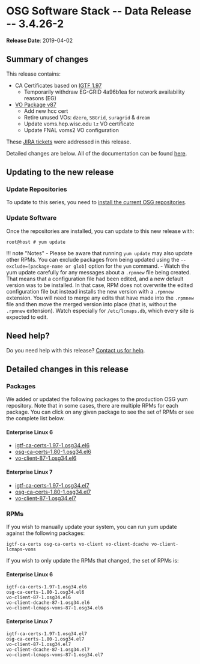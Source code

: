 OSG Software Stack -- Data Release -- 3.4.26-2
==============================================

**Release Date**: 2019-04-02

Summary of changes
------------------

This release contains:

-   CA Certificates based on [IGTF 1.97](http://dist.eugridpma.info/distribution/igtf/current/CHANGES)
    -   Temporarily withdraw EG-GRID 4a96b1ea for network availability reasons (EG)
-   [VO Package v87](https://github.com/opensciencegrid/osg-vo-config/releases/tag/release-87)
    -   Add new hcc cert
    -   Retire unused VOs: `dzero`, `SBGrid`, `suragrid` & `dream`
    -   Update voms.hep.wisc.edu `lz` VO certificate
    -   Update FNAL voms2 VO configuration

These [JIRA tickets](https://jira.opensciencegrid.org/issues/?jql=project%20%3D%20SOFTWARE%20AND%20fixVersion%20%3D%203.4.26-2%20ORDER%20BY%20priority%20DESC%2C%20key%20DESC) were addressed in this release.

Detailed changes are below. All of the documentation can be found [here](../../index.md).

Updating to the new release
---------------------------

### Update Repositories

To update to this series, you need to [install the current OSG repositories](../../common/yum.md#install-the-osg-repositories).

### Update Software

Once the repositories are installed, you can update to this new release with:

``` console
root@host # yum update
```

!!! note "Notes"
    -   Please be aware that running `yum update` may also update other RPMs. You can exclude packages from being updated using the `--exclude=[package-name or glob]` option for the `yum` command.
    -   Watch the yum update carefully for any messages about a `.rpmnew` file being created. That means that a configuration file had been edited, and a new default version was to be installed. In that case, RPM does not overwrite the edited configuration file but instead installs the new version with a `.rpmnew` extension. You will need to merge any edits that have made into the `.rpmnew` file and then move the merged version into place (that is, without the `.rpmnew` extension). Watch especially for `/etc/lcmaps.db`, which every site is expected to edit.

Need help?
----------

Do you need help with this release? [Contact us for help](../../common/help.md).

Detailed changes in this release
--------------------------------

### Packages

We added or updated the following packages to the production OSG yum repository. Note that in some cases, there are multiple RPMs for each package. You can click on any given package to see the set of RPMs or see the complete list below.

#### Enterprise Linux 6

-   [igtf-ca-certs-1.97-1.osg34.el6](https://koji.chtc.wisc.edu/koji/search?match=glob&type=build&terms=igtf-ca-certs-1.97-1.osg34.el6)
-   [osg-ca-certs-1.80-1.osg34.el6](https://koji.chtc.wisc.edu/koji/search?match=glob&type=build&terms=osg-ca-certs-1.80-1.osg34.el6)
-   [vo-client-87-1.osg34.el6](https://koji.chtc.wisc.edu/koji/search?match=glob&type=build&terms=vo-client-87-1.osg34.el6)

#### Enterprise Linux 7

-   [igtf-ca-certs-1.97-1.osg34.el7](https://koji.chtc.wisc.edu/koji/search?match=glob&type=build&terms=igtf-ca-certs-1.97-1.osg34.el7)
-   [osg-ca-certs-1.80-1.osg34.el7](https://koji.chtc.wisc.edu/koji/search?match=glob&type=build&terms=osg-ca-certs-1.80-1.osg34.el7)
-   [vo-client-87-1.osg34.el7](https://koji.chtc.wisc.edu/koji/search?match=glob&type=build&terms=vo-client-87-1.osg34.el7)

### RPMs

If you wish to manually update your system, you can run yum update against the following packages:

    igtf-ca-certs osg-ca-certs vo-client vo-client-dcache vo-client-lcmaps-voms

If you wish to only update the RPMs that changed, the set of RPMs is:

#### Enterprise Linux 6

``` file
igtf-ca-certs-1.97-1.osg34.el6
osg-ca-certs-1.80-1.osg34.el6
vo-client-87-1.osg34.el6
vo-client-dcache-87-1.osg34.el6
vo-client-lcmaps-voms-87-1.osg34.el6
```

#### Enterprise Linux 7

``` file
igtf-ca-certs-1.97-1.osg34.el7
osg-ca-certs-1.80-1.osg34.el7
vo-client-87-1.osg34.el7
vo-client-dcache-87-1.osg34.el7
vo-client-lcmaps-voms-87-1.osg34.el7
```
